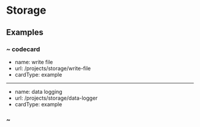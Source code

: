 # Storage

## Examples

### ~ codecard

* name: write file
* url: /projects/storage/write-file
* cardType: example


---

* name: data logging
* url: /projects/storage/data-logger
* cardType: example


### ~
